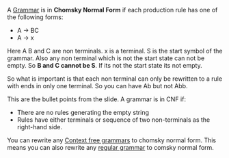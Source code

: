 A [Grammar](Grammar.md) is in **Chomsky Normal Form** if each production rule has one of the following forms:

-   A → BC
-   A → x

Here A B and C are non terminals. x is a terminal. S is the start symbol of the grammar. Also any non terminal which is not the start state can not be empty. So **B and C cannot be S**. If its not the start state its not empty.

So what is important is that each non terminal can only be rewritten to a rule with ends in only one terminal. So you can have Ab but not Abb. 

This are the bullet points from the slide. A grammar is in CNF if:
- There are no rules generating the empty string
- Rules have either terminals or sequence of two non-terminals as the right-hand side.


You can rewrite any [Context free grammars](Context%20free%20grammars.md) to chomsky normal form. This means you can also rewrite any [regular grammar](regular%20languages.md) to comsky normal form.
